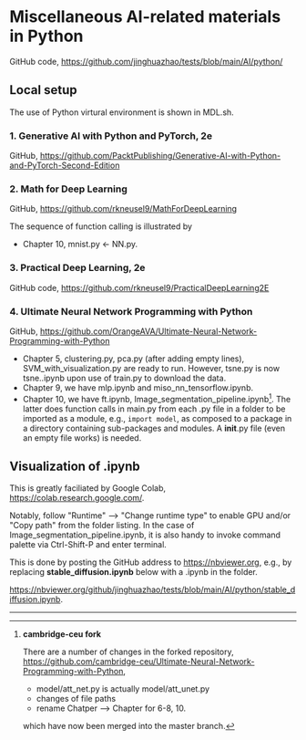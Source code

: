 # Miscellaneous AI-related materials in Python

GitHub code, <https://github.com/jinghuazhao/tests/blob/main/AI/python/>

## Local setup

The use of Python virtural environment is shown in MDL.sh.

### 1. Generative AI with Python and PyTorch, 2e

GitHub, <https://github.com/PacktPublishing/Generative-AI-with-Python-and-PyTorch-Second-Edition>

### 2. Math for Deep Learning

GitHub, <https://github.com/rkneusel9/MathForDeepLearning>

The sequence of function calling is illustrated by

* Chapter 10, mnist.py <- NN.py.

### 3. Practical Deep Learning, 2e

GitHub code, <https://github.com/rkneusel9/PracticalDeepLearning2E>

### 4. Ultimate Neural Network Programming with Python

GitHub, <https://github.com/OrangeAVA/Ultimate-Neural-Network-Programming-with-Python>

* Chapter 5, clustering.py, pca.py (after adding empty lines), SVM_with_visualization.py are ready to run. However, tsne.py is now tsne..ipynb upon use of train.py to download the data.
* Chapter 9, we have mlp.ipynb and miso_nn_tensorflow.ipynb.
* Chapter 10, we have ft.ipynb, Image_segmentation_pipeline.ipynb[^fork]. The latter does function calls in main.py from each .py file in a folder to be imported as a module, e.g., `import model`, as composed to a package in a directory containing sub-packages and modules. A __init__.py file (even an empty file works) is needed.

## Visualization of .ipynb

This is greatly faciliated by Google Colab, <https://colab.research.google.com/>.

Notably, follow "Runtime" --> "Change runtime type" to enable GPU and/or "Copy path" from the folder listing. In the case of Image_segmentation_pipeline.ipynb, it is also handy to invoke command palette via Ctrl-Shift-P and enter terminal.

This is done by posting the GitHub address to <https://nbviewer.org>, e.g., by replacing **stable_diffusion.ipynb** below with a .ipynb in the folder.

<https://nbviewer.org/github/jinghuazhao/tests/blob/main/AI/python/stable_diffusion.ipynb>.

---

[^fork]: **cambridge-ceu fork**

    There are a number of changes in the forked repository, <https://github.com/cambridge-ceu/Ultimate-Neural-Network-Programming-with-Python>,

    - model/att_net.py is actually model/att_unet.py
    - changes of file paths
    - rename Chatper --> Chapter for 6-8, 10.

    which have now been merged into the master branch.
